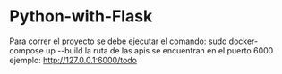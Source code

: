 # Python-with-Flask
Para correr el proyecto se debe ejecutar el comando: sudo docker-compose up --build
la ruta de las apis se encuentran en el puerto 6000 ejemplo: http://127.0.0.1:6000/todo
